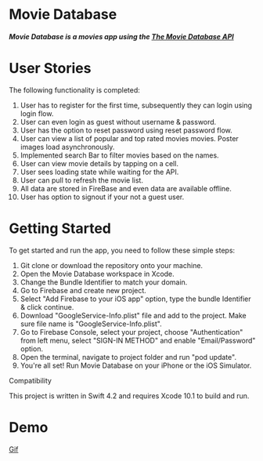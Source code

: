 # Movie Database

##### Movie Database is a movies app using the [The Movie Database API](https://developers.themoviedb.org)

# User Stories

The following functionality is completed:

1. User has to register for the first time, subsequently they can login using login flow.
2. User can even login as guest without username & password.
3. User has the option to reset password using reset password flow.
4. User can view a list of popular and top rated movies movies. Poster images load asynchronously.
5. Implemented search Bar to filter movies based on the names.
5. User can view movie details by tapping on a cell.
6. User sees loading state while waiting for the API.
7. User can pull to refresh the movie list.
8. All data are stored in FireBase and even data are available offline.
9. User has option to signout if your not a guest user.

# Getting Started

To get started and run the app, you need to follow these simple steps:

1. Git clone or download the repository onto your machine.
2. Open the Movie Database workspace in Xcode.
3. Change the Bundle Identifier to match your domain.
4. Go to Firebase and create new project.
5. Select "Add Firebase to your iOS app" option, type the bundle Identifier & click continue.
6. Download "GoogleService-Info.plist" file and add to the project. Make sure file name is "GoogleService-Info.plist".
7. Go to Firebase Console, select your project, choose "Authentication" from left menu, select "SIGN-IN METHOD" and enable "Email/Password" option.
8. Open the terminal, navigate to project folder and run "pod update".
9. You're all set! Run Movie Database on your iPhone or the iOS Simulator.

Compatibility

This project is written in Swift 4.2 and requires Xcode 10.1 to build and run.

# Demo

[Gif](https://drive.google.com/file/d/1LkBt-ec3n3VwM_B48PIRUtk4rpns8Ph3/view?usp=sharing)
